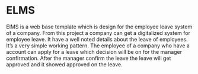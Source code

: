 # ELMS
ElMS is a web base template which is design for the employee leave system of a company. From this project a company can get a digitalized system for employee leave. It have a well noted details about the leave of employees. It’s a very simple working pattern. The employee of a company who have a account can apply for a leave which decision will be on for the manager confirmation. After the manager confirm the leave the leave will get approved and it showed approved on the leave.

